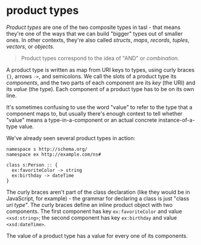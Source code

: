 # product types

_Product types_ are one of the two composite types in tasl - that means they're one of the ways that we can build "bigger" types out of smaller ones. In other contexts, they're also called _structs_, _maps_, _records_, _tuples_, _vectors_, or _objects_.

> Product types correspond to the idea of "AND" or _combination_.

A product type is written as map from URI keys to types, using curly braces `{}`, arrows `->`, and semicolons. We call the slots of a product type its _components_, and the two parts of each component are its _key_ (the URI) and its _value_ (the type). Each component of a product type has to be on its own line.

It's sometimes confusing to use the word "value" to refer to the type that a component maps to, but usually there's enough context to tell whether "value" means a type-in-a-component or an actual concrete instance-of-a-type value.

We've already seen several product types in action:

```tasl
namespace s http://schema.org/
namespace ex http://example.com/ns#

class s:Person :: {
  ex:favoriteColor -> string
  ex:birthday -> dateTime
}
```

The curly braces aren't part of the class declaration (like they would be in JavaScript, for example) - the grammar for declaring a class is just "class _uri_ _type_". The curly braces define an inline product object with two components. The first component has key `ex:favoriteColor` and value `<xsd:string>`; the second component has key `ex:birthday` and value `<xsd:dateTime>`.

The value of a product type has a value for every one of its components.
